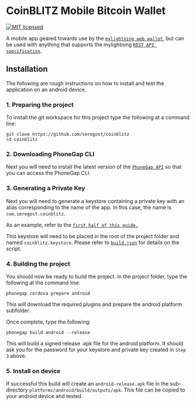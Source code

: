 # CoinBLITZ Mobile Bitcoin Wallet

[![MIT licensed](https://img.shields.io/badge/license-MIT-blue.svg)](https://github.com/seregost/coinblitz/blob/master/LICENSE)

A mobile app geared towards use by the [`mylightning web wallet`](https://github.com/seregost/mylightning), but can be used with anything that supports the mylightning [`REST API specification`](https://editor.swagger.io/?_ga=2.214030551.1199320075.1511718443-1620193370.1511718443).

## Installation

The following are rough instructions on how to install and test the application on an android device.

### 1. Preparing the project

To install the git workspace for this project type the following at a command line:

```
git clone https://github.com/seregost/coinblitz
cd coinblitz
```

### 2. Downloading PhoneGap CLI

Next you will need to install the latest version of the [`PhoneGap API`](https://phonegap.com/getstarted/) so that you can access the PhoneGap CLI.

### 3. Generating a Private Key

Next you will need to generate a keystore containing a private key with an alias corresponding to the name of the app.  In this case, the name is `com.seregost.coinblitz`.

As an example, refer to the [`first half of this guide.`](http://docs.phonegap.com/phonegap-build/signing/android/#generating-a-private-key)

This keystore will need to be placed in the root of the project folder and named `coinblitz.keystore`.  Please refer to [`build.json`](https://github.com/seregost/coinblitz/blob/master/build.json) for details on the script.

### 4. Building the project

You should now be ready to build the project.  In the project folder, type the following at the command line:

```
phonegap cordova prepare android
```

This will download the required plugins and prepare the android platform subfolder.

Once complete, type the following:

```
phonegap build android --release
```

This will build a signed release .apk file for the android platform.  It should ask you for the password for your keystore and private key created in `Step 3` above.

### 5. Install on device

If successful this build will create an `android-release.apk` file in the sub-directory `platforms/android/build/outputs/apk`.  This file can be copied to your android device and tested.
